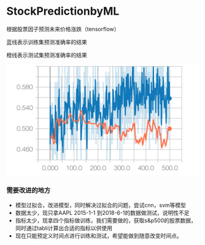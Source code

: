 # StockPredictionbyML
根据股票因子预测未来价格涨跌（tensorflow）

蓝线表示训练集预测准确率的结果

橙线表示测试集预测准确率的结果

![](result.jpg)

### 需要改进的地方
- 模型过拟合，改进模型，同时解决过拟合的问题，尝试cnn，svm等模型
- 数据太少，现只拿AAPL 2015-1-1 到2018-6-1的数据做测试，说明性不足
- 指标太少，现拿四个指标做训练，我们需要做的，获取s&p500的股票数据，同时通过tabli计算出合适的指标以供使用
- 现在只能预定义时间点进行训练和测试，希望能做到随意改变时间点。
